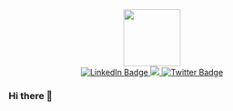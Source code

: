 <div id="header" align="center">
  <img src="https://media.giphy.com/media/M4NykXxUE0HAcK7UJ6/giphy.gif" width="100"/>
</div>


<div id="badges" align="center">
  <a href="https://www.linkedin.com/in/eevontually/">
    <img src="https://img.shields.io/badge/LinkedIn-blue?style=for-the-badge&logo=linkedin&logoColor=white" alt="LinkedIn Badge"/>
  </a>
  <a href="mailto:eevontually@gmail.com"><img src="https://img.shields.io/badge/gmail-%23D14836.svg?&style=for-the-badge&logo=gmail&logoColor=white"
  </a>
  <a href="https://twitter.com/eevontuallyme">
    <img src="https://img.shields.io/badge/Twitter-blue?style=for-the-badge&logo=twitter&logoColor=white" alt="Twitter Badge"/>
  </a>
</div>

<div align="center">
<img src="https://komarev.com/ghpvc/?username=eevontually&style=flat-square&color=blue" alt=""/>
</div>

### Hi there 👋

<!--
**eevontually/eevontually** is a ✨ _special_ ✨ repository because its `README.md` (this file) appears on your GitHub profile.

Here are some ideas to get you started:

- 🔭 I’m currently working on ...
- 🌱 I’m currently learning ...
- 👯 I’m looking to collaborate on ...
- 🤔 I’m looking for help with ...
- 💬 Ask me about ...
- 📫 How to reach me: ...
- 😄 Pronouns: ...
- ⚡ Fun fact: ...
-->
